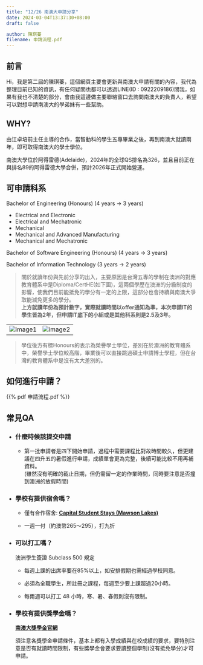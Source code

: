 ```yaml
---
title: "12/26 南澳大申請分享"
date: 2024-03-04T13:37:30+08:00
draft: false

author: 陳琪蓁
filename: 申請流程.pdf
---
```


## 前言

Hi，我是第二屆的陳琪蓁，這個網頁主要會更新與南澳大申請有關的內容，我代為整理目前已知的資訊，有任何疑問也都可以透過LINE(ID : 0922209186)問我，如果有我也不清楚的部分，會由我這邊做主要聯絡窗口去詢問南澳大的負責人，希望可以對想申請南澳大的學弟妹有一些幫助。

## WHY?

由江卓培前主任主導的合作，當智動科的學生五專畢業之後，再到南澳大就讀兩年，即可取得南澳大的學士學位。

南澳大學位於阿得雷德(Adelaide)，2024年的全球QS排名為326，並且目前正在與排名89的阿得雷德大學合併，預計2026年正式開始營運。

## 可申請科系

Bachelor of Engineering \(Honours\) \(4 years \-\> 3 years\)

- Electrical and Electronic
- Electrical and Mechatronic
- Mechanical
- Mechanical and Advanced Manufacturing
- Mechanical and Mechatronic

Bachelor of Software Engineering (Honours) (4 years -> 3 years)

Bachelor of Information Technology (3 years -> 2 years)

>關於就讀年份與先前分享的出入，主要原因是台灣五專的學制在澳洲的對應教育體系中是Diploma/CertHE(如下圖)，這兩個學歷在澳洲的分級制度的影響，使我們目前能抵免的學分有一定的上限，這部分也會持續與南澳大爭取能減免更多的學分。\
>**上方就讀年份為預計數字，實際就讀時間以offer通知為準，本次申請IT的學生皆為2年，但申請IT底下的小組或是其他科系則是2.5及3年。**

|||
|--|--|
| ![image1](/images/UniSA/image1.png) | ![image2](/images/UniSA/image2.png) |

>學位後方有標Honours的表示為榮譽學士學位，差別在於澳洲的教育體系中，榮譽學士學位較高階，畢業後可以直接跳過碩士申請博士學程，但在台灣的教育體系中是沒有太大差別的。

## 如何進行申請？

{{% pdf 申請流程.pdf %}}

## 常見QA

- ### 什麼時候該提交申請

  - 第一批申請者是四下開始申請，過程中需要課程比對故時間較久，但更建議在四升五的暑假進行申請，成績單會更為完整，後續可能比較不用再補資料。\
  (雖然沒有明確的截止日期，但仍需留一定的作業時間，同時要注意是否撞到澳洲的放假時間)

- ### 學校有提供宿舍嗎？

  - 僅有合作宿舍: **[Capital Student Stays (Mawson Lakes)](https://www.capitalstudentstays.com.au/rooms-rates)**

  - 一週一付（約澳幣265～295），打九折

- ### 可以打工嗎？

  澳洲學生簽證 Subclass 500 規定

  - 每週上課的出席率要在85%以上，如安排假期也需經過學校同意。

  - 必須為全職學生，所註冊之課程，每週至少要上課超過20小時。

  - 每兩週可以打工 48 小時，寒、暑、春假則沒有限制。

- ### 學校有提供獎學金嗎？

  **[南澳大獎學金官網](https://international.unisa.edu.au/scholarships-and-sponsorships/)**

  須注意各獎學金申請條件，基本上都有入學成績與在校成績的要求，要特別注意是否有就讀時間限制，有些獎學金會要求要讀整個學制(沒有抵免學分)才可申請。
